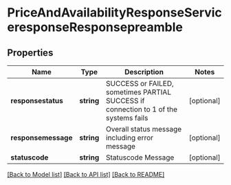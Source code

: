 # PriceAndAvailabilityResponseServiceresponseResponsepreamble

## Properties
Name | Type | Description | Notes
------------ | ------------- | ------------- | -------------
**responsestatus** | **string** | SUCCESS or FAILED, sometimes PARTIAL SUCCESS if connection to 1 of the systems fails | [optional] 
**responsemessage** | **string** | Overall status message including error message | [optional] 
**statuscode** | **string** | Statuscode Message | [optional] 

[[Back to Model list]](../../README.md#documentation-for-models) [[Back to API list]](../../README.md#documentation-for-api-endpoints) [[Back to README]](../../README.md)

